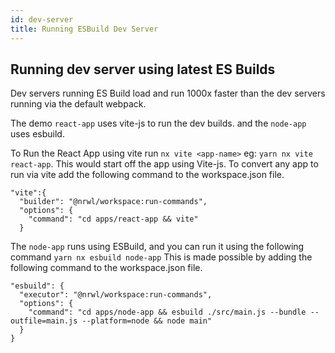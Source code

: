 ```yaml
---
id: dev-server
title: Running ESBuild Dev Server
---
```


## Running dev server using latest ES Builds

Dev servers running ES Build load and run 1000x faster than the dev servers running via the default webpack.

The demo `react-app` uses vite-js to run the dev builds. and the `node-app` uses esbuild.

To Run the React App using vite run `nx vite <app-name>` eg: `yarn nx vite react-app`.
This would start off the app using Vite-js.
To convert any app to run via vite add the following command to the workspace.json file.

```
"vite":{
  "builder": "@nrwl/workspace:run-commands",
  "options": {
    "command": "cd apps/react-app && vite"
  }
```

The `node-app` runs using ESBuild, and you can run it using the following command `yarn nx esbuild node-app`
This is made possible by adding the following command to the workspace.json file.

```
"esbuild": {
  "executor": "@nrwl/workspace:run-commands",
  "options": {
    "command": "cd apps/node-app && esbuild ./src/main.js --bundle --outfile=main.js --platform=node && node main"
  }
}

```
